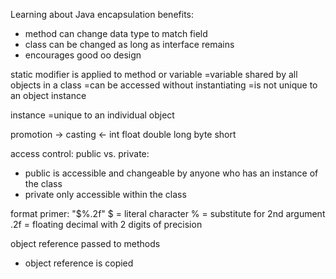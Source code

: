 Learning about Java encapsulation
benefits:
- method can change data type to match field
- class can be changed as long as interface remains
- encourages good oo design

static modifier is applied to method or variable
=variable shared by all objects in a class
=can be accessed without instantiating
=is not unique to an object instance

instance 
=unique to an individual object

promotion ->
casting <-
int float double long byte short

access control: public vs. private:
- public is accessible and changeable by anyone who has an instance of the class
- private only accessible within the class

format primer:
"$%.2f"
$ = literal character
% = substitute for 2nd argument
.2f = floating decimal with 2 digits of precision

object reference passed to methods
- object reference is copied
